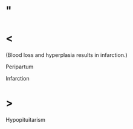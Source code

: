 # "

# <

(Blood loss and hyperplasia results in infarction.)

Peripartum

Infarction

# >

Hypopituitarism
